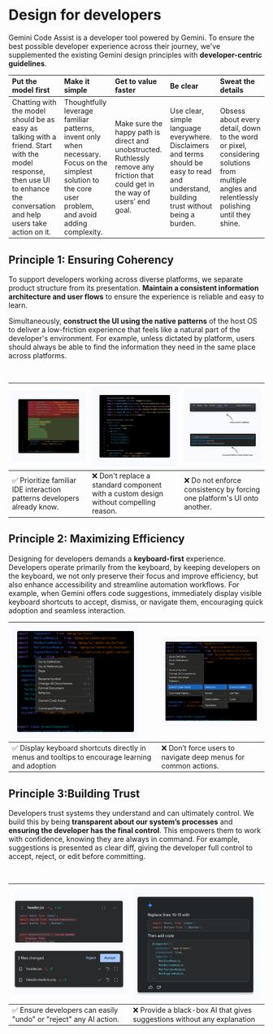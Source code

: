 # Design for developers

Gemini Code Assist is a developer tool powered by Gemini. To ensure the best possible developer experience across their journey, we've supplemented the existing Gemini design principles with **developer-centric guidelines**. 

|Put the model first | Make it simple | Get to value faster | Be clear |  Sweat the details |
| :--- | :--- | :--- | :--- | :---|
| Chatting with the model should be as easy as talking with a friend. Start with the model response, then use UI to enhance the conversation and help users take action on it.  | Thoughtfully leverage familiar patterns, invent only when necessary. Focus on the simplest solution to the core user problem, and avoid adding complexity. | Make sure the happy path is direct and unobstructed. Ruthlessly remove any friction that could get in the way of users’ end goal. | Use clear, simple language everywhere. Disclaimers and terms should be easy to read and understand, building trust without being a burden. | Obsess about every detail, down to the word or pixel, considering solutions from multiple angles and relentlessly polishing until they shine. |


## Principle 1: Ensuring Coherency

To support developers working across diverse platforms, we separate product structure from its presentation. **Maintain a consistent information architecture and user flows** to ensure the experience is reliable and easy to learn. 

Simultaneously, **construct the UI using the native patterns** of the host OS to deliver a low-friction experience that feels like a natural part of the developer's environment. For example, unless dictated by platform, users should always be able to find the information they need in the same place across platforms. 

<br>

|<img src="/images/Simplicity do.png" alt="Consistent UI example" width="250"> |<img src="/images/Simplicity don't.png" alt="Consistent UI example" width="250"> |<img src="/images/coherency don't 2.png" alt="Consistent UI example" width="250"> |
| :--- | :--- | :--- |
| ✅ Prioritize familiar IDE interaction patterns developers already know. | ❌   Don't replace a standard component with a custom design without compelling reason. | ❌  Do not enforce consistency by forcing one platform's UI onto another. |


## Principle 2: Maximizing Efficiency 

Designing for developers demands a **keyboard-first** experience. Developers operate primarily from the keyboard, by keeping developers on the keyboard, we not only preserve their focus and improve efficiency, but also enhance accessibility and streamline automation workflows. For example, when Gemini offers code suggestions, immediately display visible keyboard shortcuts to accept, dismiss, or navigate them, encouraging quick adoption and seamless interaction.

|<img src="/images/keyboard do.png" alt="Consistent UI example" width="250"> |<img src="/images/keyboard don't.png" alt="Consistent UI example" width="250"> |
| :--- | :--- | 
| ✅ Display keyboard shortcuts directly in menus and tooltips to encourage learning and adoption  | ❌  Don’t force users to navigate deep menus for common actions. | 


## Principle 3:Building Trust

Developers trust systems they understand and can ultimately control. We build this by being **transparent about our system’s processes** and **ensuring the developer has the final control**. This empowers them to work with confidence, knowing they are always in command. For example, suggestions is presented as clear diff, giving the developer full control to accept, reject, or edit before committing.

<br>

|<img src="/images/Building trust do.png" alt="Consistent UI example" width="250"> |<img src="/images/Building trust don't.png" alt="Consistent UI example" width="250"> |
| :--- | :--- |
| ✅  Ensure developers can easily "undo" or "reject" any AI action. | ❌   Provide a black-box AI that gives suggestions without any explanation | 
